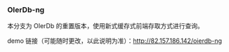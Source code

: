 ### OIerDb-ng

本分支为 OIerDb 的重置版本，使用新式缓存式前端存取方式进行查询。

demo 链接（可能随时更改，以此说明为准）：http://82.157.186.142/oierdb-ng
